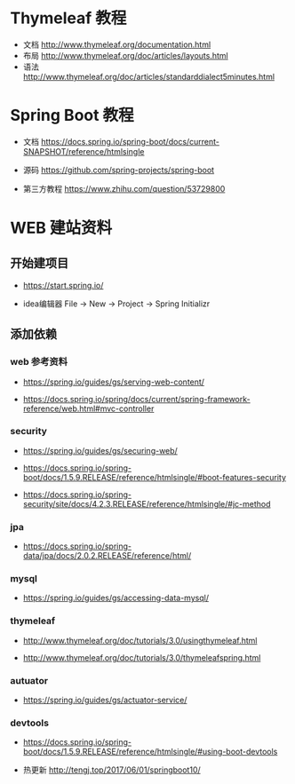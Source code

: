# Thymeleaf 教程

- 文档 <http://www.thymeleaf.org/documentation.html>
- 布局 <http://www.thymeleaf.org/doc/articles/layouts.html>
- 语法 <http://www.thymeleaf.org/doc/articles/standarddialect5minutes.html>

# Spring Boot 教程

- 文档 <https://docs.spring.io/spring-boot/docs/current-SNAPSHOT/reference/htmlsingle>

- 源码 <https://github.com/spring-projects/spring-boot>

- 第三方教程 <https://www.zhihu.com/question/53729800>


# WEB 建站资料

## 开始建项目

- <https://start.spring.io/> 

- idea编辑器  File -> New -> Project -> Spring Initializr

## 添加依赖

### web 参考资料

- <https://spring.io/guides/gs/serving-web-content/>

- <https://docs.spring.io/spring/docs/current/spring-framework-reference/web.html#mvc-controller>

### security

- <https://spring.io/guides/gs/securing-web/>
- <https://docs.spring.io/spring-boot/docs/1.5.9.RELEASE/reference/htmlsingle/#boot-features-security>

- <https://docs.spring.io/spring-security/site/docs/4.2.3.RELEASE/reference/htmlsingle/#jc-method>

### jpa 

- <https://docs.spring.io/spring-data/jpa/docs/2.0.2.RELEASE/reference/html/>

### mysql

- <https://spring.io/guides/gs/accessing-data-mysql/>

### thymeleaf

- <http://www.thymeleaf.org/doc/tutorials/3.0/usingthymeleaf.html>

- <http://www.thymeleaf.org/doc/tutorials/3.0/thymeleafspring.html>

### autuator

- <https://spring.io/guides/gs/actuator-service/>

### devtools

- <https://docs.spring.io/spring-boot/docs/1.5.9.RELEASE/reference/htmlsingle/#using-boot-devtools>

- 热更新 <http://tengj.top/2017/06/01/springboot10/>

